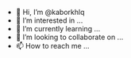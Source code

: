 - 👋 Hi, I’m @kaborkhlq
- 👀 I’m interested in ...
- 🌱 I’m currently learning ...
- 💞️ I’m looking to collaborate on ...
- 📫 How to reach me ...

<!---
kaborkhlq/kaborkhlq is a ✨ special ✨ repository because its `README.md` (this file) appears on your GitHub profile.
You can click the Preview link to take a look at your changes.
--->
